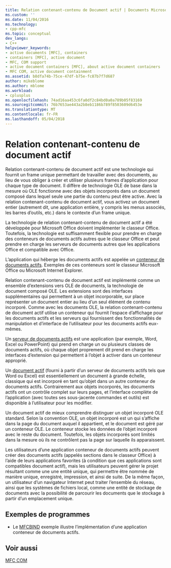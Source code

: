 ```yaml
---
title: Relation contenant-contenu de Document actif | Documents Microsoft
ms.custom: ''
ms.date: 11/04/2016
ms.technology:
- cpp-mfc
ms.topic: conceptual
dev_langs:
- C++
helpviewer_keywords:
- active documents [MFC], containers
- containers [MFC], active document
- MFC, COM support
- active document containers [MFC], about active document containers
- MFC COM, active document containment
ms.assetid: b8dfa74b-75ce-47df-b75e-fc87b7f7d687
author: mikeblome
ms.author: mblome
ms.workload:
- cplusplus
ms.openlocfilehash: 74ad16aa453c6fa0df2c84bd0a0a789b05f83169
ms.sourcegitcommit: 76b7653ae443a2b8eb1186b789f8503609d6453e
ms.translationtype: MT
ms.contentlocale: fr-FR
ms.lasthandoff: 05/04/2018
---
```

# <a name="active-document-containment"></a>Relation contenant-contenu de document actif
Relation contenant-contenu de document actif est une technologie qui fournit un frame unique permettant de travailler avec des documents, au lieu de vous obliger à créer et utiliser plusieurs frames d’application pour chaque type de document. Il diffère de technologie OLE de base dans la mesure où OLE fonctionne avec des objets incorporés dans un document composé dans lequel seule une partie du contenu peut être active. Avec la relation contenant-contenu de document actif, vous activez un document entier (autrement dit, une application entière, y compris les menus associés, les barres d’outils, etc.) dans le contexte d’un frame unique.  
  
 La technologie de relation contenant-contenu de document actif a été développée pour Microsoft Office doivent implémenter le classeur Office. Toutefois, la technologie est suffisamment flexible pour prendre en charge des conteneurs de documents actifs autres que le classeur Office et peut prendre en charge les serveurs de documents autres que les applications Office et compatible avec Office.  
  
 L’application qui héberge les documents actifs est appelée un [conteneur de documents actifs](../mfc/active-document-containers.md). Exemples de ces conteneurs sont le classeur Microsoft Office ou Microsoft Internet Explorer.  
  
 Relation contenant-contenu de document actif est implémenté comme un ensemble d’extensions vers OLE de documents, la technologie de document composé OLE. Les extensions sont des interfaces supplémentaires qui permettent à un objet incorporable, sur place représenter un document entier au lieu d’un seul élément de contenu incorporé. Comme avec les documents OLE, la relation contenant-contenu de document actif utilise un conteneur qui fournit l’espace d’affichage pour les documents actifs et les serveurs qui fournissent des fonctionnalités de manipulation et d’interface de l’utilisateur pour les documents actifs eux-mêmes.  
  
 Un [serveur de documents actifs](../mfc/active-document-servers.md) est une application (par exemple, Word, Excel ou PowerPoint) qui prend en charge un ou plusieurs classes de documents actifs, où chaque objet proprement dit prend en charge les interfaces d’extension qui permettent à l’objet à activer dans un conteneur approprié.  
  
 Un [document actif](../mfc/active-documents.md) (fourni à partir d’un serveur de documents actifs tels que Word ou Excel) est essentiellement un document à grande échelle, classique qui est incorporé en tant qu’objet dans un autre conteneur de documents actifs. Contrairement aux objets incorporés, les documents actifs ont un contrôle complet sur leurs pages, et l’interface complète de l’application (avec toutes ses sous-jacente commandes et outils) est disponible à l’utilisateur pour les modifier.  
  
 Un document actif de mieux comprendre distinguer un objet incorporé OLE standard. Selon la convention OLE, un objet incorporé est un qui s’affiche dans la page du document auquel il appartient, et le document est géré par un conteneur OLE. Le conteneur stocke les données de l’objet incorporé avec le reste du document. Toutefois, les objets incorporés sont limités dans la mesure où ils ne contrôlent pas la page sur laquelle ils apparaissent.  
  
 Les utilisateurs d’une application conteneur de documents actifs peuvent créer des documents actifs (appelés sections dans le classeur Office) à l’aide de leurs applications favorites (à condition que ces applications sont compatibles document actif), mais les utilisateurs peuvent gérer le projet résultant comme une une entité unique, qui permettre être nommée de manière unique, enregistré, impression, et ainsi de suite. De la même façon, un utilisateur d’un navigateur Internet peut traiter l’ensemble du réseau, ainsi que les systèmes de fichiers local, comme une entité de stockage de documents avec la possibilité de parcourir les documents que le stockage à partir d’un emplacement unique.  
  
## <a name="sample-programs"></a>Exemples de programmes  
  
-   Le [MFCBIND](../visual-cpp-samples.md) exemple illustre l’implémentation d’une application conteneur de documents actifs.  
  
## <a name="see-also"></a>Voir aussi  
 [MFC COM](../mfc/mfc-com.md)

